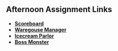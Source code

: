 ## Afternoon Assignment Links

* **[Scoreboard](https://github.com/Aulero99/scoreboard)**
* **[Waregouse Manager](https://github.com/Aulero99/warehouse)**
* **[Icecream Parlor](https://github.com/Aulero99/icecream)**
* **[Boss Monster](https://github.com/Aulero99/bossmonster/tree/MyPersonalBranch)**
